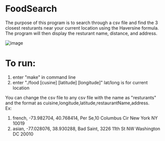 # FoodSearch
The purpose of this program is to search through a csv file and find the 3 closest resturants near your current location using the  Haversine formula. The program will then display the resturant name, distance, and address.

![image](https://user-images.githubusercontent.com/42918033/44961083-d8e73480-aed8-11e8-89cd-b7058fb74f8e.png)

# To run: 
1) enter "make" in command line
2) enter "./food [cusine] [latitude] [longitude]" lat/long is for current location
  
You can change the csv file to any csv file with the name as "resturants" and the format as cuisine,longitude,latitude,restaurantName,address.   
Ex: 
  1) french, -73.982704, 40.768414, Per Se,10 Columbus Cir New York NY 10019 
  2) asian, -77.028076, 38.930288, Bad Saint, 3226 11th St NW Washington DC 20010
  
  


